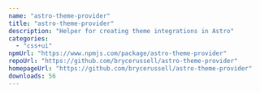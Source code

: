 ```yaml
---
name: "astro-theme-provider"
title: "astro-theme-provider"
description: "Helper for creating theme integrations in Astro"
categories:
  - "css+ui"
npmUrl: "https://www.npmjs.com/package/astro-theme-provider"
repoUrl: "https://github.com/brycerussell/astro-theme-provider"
homepageUrl: "https://github.com/brycerussell/astro-theme-provider"
downloads: 56
---
```


